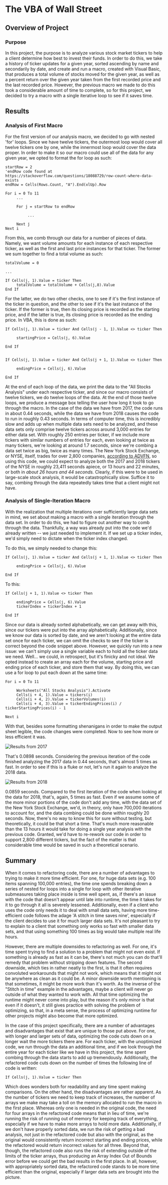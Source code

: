 # The VBA of Wall Street

## Overview of Project

### Purpose

In this project, the purpose is to analyze various stock market tickers to help a client determine how best to invest their funds. In order to do this, we take a history of ticker updates for a given year, sorted ascending by name and secondarily by date, and create and run a macro, created with Visual Basic, that produces a total volume of stocks moved for the given year, as well as a percent return over the given year taken from the first recorded price and the last recorded price. However, the previous macro we made to do this took a considerable amount of time to complete, so for this project, we decided to try a macro with a single iterative loop to see if it saves time.

## Results

### Analysis of First Macro

For the first version of our analysis macro, we decided to go with nested 'for' loops. Since we have twelve tickers, the outermost loop would cover all twelve tickers one by one, while the innermost loop would cover the data proper. In order to make it so our macro could use all of the data for any given year, we opted to format the for loop as such:

```
startRow = 2
'endRow code found at https://stackoverflow.com/questions/18088729/row-count-where-data-exists
endRow = Cells(Rows.Count, "A").End(xlUp).Row

For i = 0 To 11
     ...

     For j = startRow to endRow

          ...

     Next j
Next i
```

From this, we comb through our data for a number of pieces of data. Namely, we want volume amounts for each instance of each respective ticker, as well as the first and last price instances for that ticker. The former we sum together to find a total volume as such:

```
totalVolume = 0

...

If Cells(j, 1).Value = ticker Then
     totalVolume = totalVolume + Cells(j,8).Value
End If
```

For the latter, we do two other checks, one to see if it's the first instance of the ticker in question, and the other to see if it's the last instance of the ticker. If the former is true, then its closing price is recorded as the starting price, and if the latter is true, its closing price is recorded as the ending price. In VBA, this is done as such:

```
If Cells(j, 1).Value = ticker And Cells(j - 1, 1).Value <> ticker Then

     startingPrice = Cells(j, 6).Value

End If


If Cells(j, 1).Value = ticker And Cells(j + 1, 1).Value <> ticker Then

     endingPrice = Cells(j, 6).Value

End If
```

At the end of each loop of the data, we print the data to the "All Stocks Analysis" under each respective ticker, and since our macro consists of twelve tickers, we do twelve loops of the data. At the end of those twelve loops, we produce a message box telling the user how long it took to go through the macro. In the case of the data we have from 2017, the code runs in about 0.44 seconds, while the data we have from 2018 causes the code to run in roughly 0.43 seconds. In terms of computer time, this is incredibly slow and adds up when multiple data sets need to be analyzed, and these data sets only comprise twelve tickers across around 3,000 entries for either data set. With roughly 250 entries per ticker, if we include more tickers with similar numbers of entries for each, even looking at twice as many tickers, we're looking at around 1.7 seconds, since we're combing a data set twice as big, twice as many times. The New York Stock Exchange, or NYSE, itself, trades for over 2,800 companies, [according to ADVFN](https://www.advfn.com/nyse/newyorkstockexchange.asp), so using this code, we could expect to analyze both the 2017 and 2018 tickers of the NYSE in roughly 23,411 seconds apiece, or 13 hours and 22 minutes, or both in *about 26 hours and 44 seconds.* Clearly, if this were to be used in large-scale stock analysis, it would be catastrophically slow. Suffice it to say, combing through the data repeatedly takes time that a client might not have.

### Analysis of Single-Iteration Macro

With the realization that multiple iterations over sufficiently large data sets in mind, we set about making a macro with a single iteration through the data set. In order to do this, we had to figure out another way to comb through the data. Thankfully, a way was already put into the code we'd already written -- we just needed to implement it. If we set up a ticker index, we'd simply need to dictate when the ticker index changed.

To do this, we simply needed to change this:
```
If Cells(j, 1).Value = ticker And Cells(j + 1, 1).Value <> ticker Then

     endingPrice = Cells(j, 6).Value

End If
```
To this:
```
If Cells(j + 1, 1).Value <> ticker Then

     endingPrice = Cells(j, 6).Value
     tickerIndex = tickerIndex + 1

End If
```

Since our data is already sorted alphabetically, we can get away with this, since our tickers were put into the array alphabetically. Additionally, since we know our data is sorted by date, and we aren't looking at the entire data set once for each ticker, we can omit the checks to see if the ticker is correct beyond the code snippet above. However, we quickly run into a new issue: we can't simply use a single variable each to hold all the ticker data we need. Well... we could, in retrospect, but it's finicky and not ideal. We opted instead to create an array each for the volume, starting price and ending price of each ticker, and store them that way. By doing this, we can use a for loop to put each down at the same time:

```
For i = 0 To 11
    
     Worksheets("All Stocks Analysis").Activate
     Cells(i + 4, 1).Value = tickers(i)
     Cells(i + 4, 2).Value = tickerVolumes(i)
     Cells(i + 4, 3).Value = tickerEndingPrices(i) / tickerStartingPrices(i) - 1

Next i
```

With that, besides some formatting shenanigans in order to make the output sheet legible, the code changes were completed. Now to see how more or less efficient it was.

![Results from 2017](https://github.com/SirNancyTheNegative/stocks-analysis/Resources/VBA_Challenge_2017.png)

That's 0.0898 seconds. Considering the previous iteration of the code finished analyzing the 2017 data in 0.44 seconds, that's almost 5 times as fast. In order to see if this is a fluke or not, let's run it again to analyze the 2018 data.

![Results from 2018](https://github.com/SirNancyTheNegative/stocks-analysis/Resources/VBA_Challenge_2018.png)

0.0859 seconds. Compared to the first iteration of the code when looking at the data for 2018, that's, again, 5 times as fast. Even if we assume some of the more minor portions of the code don't add any time, with the data set of the New York Stock Exchange, we'd, in theory, only have 700,000 iterations to account for, and the data combing could be done within roughly 20 seconds. Now, there's no way to know this for sure without testing, but theoretically, it could be that short a time. That's much more reasonable than the 13 hours it would take for doing a single year analysis with the previous code. Granted, we'd have to re-rework our code in order to support 2,800 different tickers, but the fact of the matter is that considerable time would be saved in such a theoretical scenario.

## Summary

When it comes to refactoring code, there are a number of advantages to trying to make it more time efficient. For one, for huge data sets (e.g. 100 items spanning 100,000 entries), the time one spends breaking down a series of nested for loops into a single for loop with other iterative submeasures taking place inside is time well spent, as, if there's an issue with the code that doesn't appear until late into runtime, the time it takes for it to go through it all is severely lessened. Additionally, even if a client who uses the code only needs it to deal with small data sets, having more time-efficient code follows the adage 'A stitch in time saves nine', especially if the client decides to use it for much larger data sets. It's not pleasant to try to explain to a client that something only works so fast with smaller data sets, and that using something 100 times as big would take multiple real life hours. 

However, there are multiple downsides to refactoring as well. For one, it's time spent trying to find a solution to a problem that might not even exist. If something is already as fast as it can be, there's not much you can do that'll remedy that problem without stripping down features. The second downside, which ties in rather neatly to the first, is that it often requires convoluted workarounds that might not work, which means that it might not be anywhere as clean as it could be. A minor downside worth mentioning is that sometimes, it might be more work than it's worth. As the inverse of the "Stitch in time" example in the advantages, maybe a client will never go outside of what they wanted to work with. All that time optimizing the runtime might never come into play, but the reason it's only minor is that even if it doesn't, it still gives practice with solving the problem of optimizing, so that, in a meta sense, the process of optimizing runtime for other projects might also become that more optimized.

In the case of this project specifically, there are a number of advantages and disadvantages that exist that are unique to those put above. For one, with longer and larger sets of data, optimizing the code cuts down on a longer wait the more tickers there are. For each ticker, with the unoptimized code, we run through the data an additional time, and if we look through the entire year for each ticker like we have in this project, the time spent combing through the data starts to add up tremendously. Additionally, the refactored code cuts down on the number of times the following line of code is written:

```
If Cells(j, 1).Value = ticker Then
```

Which does wonders both for readability and any time spent making comparisons. On the other hand, the disadvantages are rather apparent. As the number of tickers we need to keep track of increases, the number of arrays we make may take a toll on the memory allocated to run the macro in the first place. Whereas only one is needed in the original code, the need for four arrays in the refactored code means that in lieu of time, we're running the risk of running out of memory for keeping track of everything, especially if we have to make more arrays to hold more data. Additionally, if we don't have properly sorted data, we run the risk of getting a bad analysis, not just in the refactored code but also with the original, as the original would consistently return incorrect starting and ending prices, while the refactored would return incorrect values for all three. Beyond that, though, the refactored code also runs the risk of extending outside of the limits of the ticker arrays, thus producing an Array Index Out of Bounds error before we could get the bad results in the first place. In all, however, with appropriately sorted data, the refactored code stands to be more time efficient than the original, especially if larger data sets are brought into the picture.
